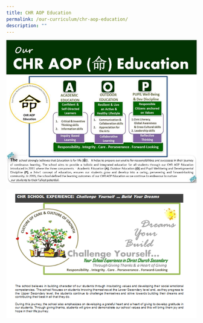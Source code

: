 ```yaml
---
title: CHR AOP Education
permalink: /our-curriculum/chr-aop-education/
description: ""
---
```

![](/images/Slide7.jpeg)

![](/images/Capture.png)